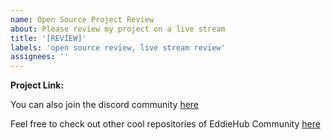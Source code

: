 ```yaml
---
name: Open Source Project Review
about: Please review my project on a live stream
title: '[REVIEW]'
labels: 'open source review, live stream review'
assignees: ''
---
```


**Project Link:**
<!-- your project repository link goes here. -->

You can also join the discord community [here](http://discord.eddiehub.org)

Feel free to check out other cool repositories of EddieHub Community [here](https://github.com/EddieHubCommunity)

